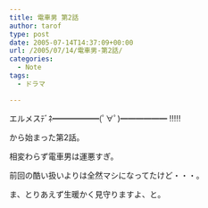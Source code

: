 ```yaml
---
title: 電車男 第2話
author: tarof
type: post
date: 2005-07-14T14:37:09+00:00
url: /2005/07/14/電車男-第2話/
categories:
  - Note
tags:
  - ドラマ

---
```

エルメスﾃﾞﾈ━━━━━━(ﾟ∀ﾟ)━━━━━━ !!!!!
  
から始まった第2話。

相変わらず電車男は運悪すぎ。
  
前回の酷い扱いよりは全然マシになってたけど・・・。

ま、とりあえず生暖かく見守りますよ、と。
